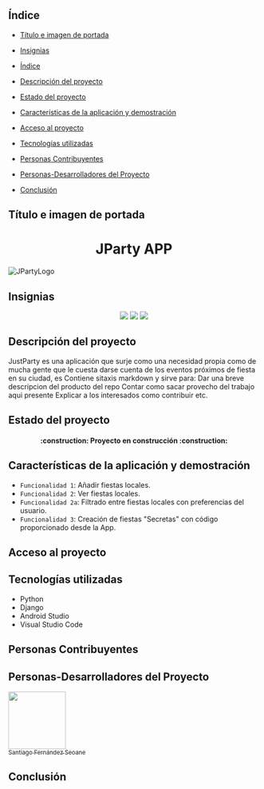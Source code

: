 ## Índice

* [Título e imagen de portada](#Título-e-imagen-de-portada)

* [Insignias](#insignias)

* [Índice](#índice)

* [Descripción del proyecto](#descripción-del-proyecto)

* [Estado del proyecto](#Estado-del-proyecto)

* [Características de la aplicación y demostración](#Características-de-la-aplicación-y-demostración)

* [Acceso al proyecto](#acceso-proyecto)

* [Tecnologías utilizadas](#tecnologías-utilizadas)

* [Personas Contribuyentes](#personas-contribuyentes)

* [Personas-Desarrolladores del Proyecto](#personas-desarrolladores)

* [Conclusión](#conclusión)

## Título e imagen de portada
<h1 align="center">JParty APP</h1>

![JPartyLogo](https://raw.githubusercontent.com/SantiFdezz/JustPartyApp/main/doc/logo/logojparty-white-512.png)

 ## Insignias
 <p align="center">
   <img src="https://img.shields.io/badge/STATUS-EN%20DESAROLLO-green">
   <img src="https://img.shields.io/badge/-Python-61DAFB?logo=python&logoColor=white&style=plastic">
   <img src="https://img.shields.io/github/stars/SantiFdezz?style=social">
   </p>

 
## Descripción del proyecto
JustParty es una aplicación que surje como una necesidad propia como de mucha gente que le cuesta darse cuenta de los eventos próximos de fiesta en su ciudad, es
Contiene sitaxis markdown y sirve para:
Dar una breve descripcion del producto del repo
Contar como sacar provecho del trabajo aqui presente
Explicar a los interesados como contribuir etc.

## Estado del proyecto

<h4 align="center">:construction: Proyecto en construcción :construction:</h4>


## Características de la aplicación y demostración

* `Funcionalidad 1`: Añadir fiestas locales.
* `Funcionalidad 2`: Ver fiestas locales.
* `Funcionalidad 2a`: Filtrado entre fiestas locales con preferencias del usuario.
* `Funcionalidad 3`: Creación de fiestas "Secretas" con código proporcionado desde la App.

## Acceso al proyecto

## Tecnologías utilizadas
* Python
* Django
* Android Studio
* Visual Studio Code

## Personas Contribuyentes

## Personas-Desarrolladores del Proyecto
[<img src="https://avatars.githubusercontent.com/u/145338461?v=4" width=115><br><sub>Santiago Fernández Seoane</sub>](https://github.com/SantiFdezz)

## Conclusión
  


